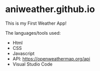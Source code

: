 # aniweather.github.io

This is my First Weather App!

The languages/tools used:
- Html
- CSS
- Javascript
- API: https://openweathermap.org/api
- Visual Studio Code
